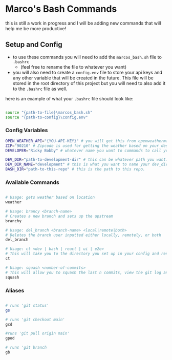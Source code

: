# Marco's Bash Commands

this is still a work in progress and I will be adding new commands that will help me be more productive!

## Setup and Config

- to use these commands you will need to add the `marcos_bash.sh` file to `.bashrc`
   - (feel free to rename the file to whatever you want)
 - you will also need to create a `config.env` file to store your api keys and any other variable that will be created in the future. This file will be stored in the root directory of this project but you will need to also add it to the `.bashrc` file as well.

 here is an example of what your `.bashrc` file should look like:

 ```bash

source "{path-to-file}\marcos_bash.sh"
source "{path-to-config}\config.env"

 ```

### Config Variables


```bash
OPEN_WEATHER_API="{YOU-API-KEY}" # you will get this from openweathermap.org
ZIP="90210" # Zipcode is used for getting the weather based on your desired location
DEVELOPER="Ricky Bobby" # whatever name you want to commands to call you

DEV_DIR="path-to-development-dir" # this can be whatever path you want.
DEV_DIR_NAME="development" # this is what you want to name your dev_dir
BASH_DIR="path-to-this-repo" # this is the path to this repo.
```

### Available Commands

``` bash

# Usage: gets weather based on location
weather

# Usage: brancy <branch-name>
# Creates a new branch and sets up the upstream
branchy

# Usage: del_branch <branch-name> <local|remote|both>
# Deletes the branch user inputted either locally, remotely, or both
del_branch

# Usage: ct <dev | bash | react | ui | e2e>
# This will take you to the directory you set up in your config and rename the title of the tab
ct

# Usage: squash <number-of-commits>
# This will allow you to squash the last n commits, view the git log and force push your changes.
squash

```
### Aliases

```bash

# runs 'git status'
gs

# runs 'git checkout main'
gcd

#runs 'git pull origin main'
gpod

# runs 'git branch
gb

```